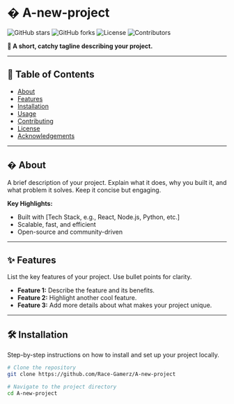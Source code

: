 # � A-new-project


![GitHub stars](https://img.shields.io/github/stars/yourusername/repo-name?style=social)
![GitHub forks](https://img.shields.io/github/forks/yourusername/repo-name?style=social)
![License](https://img.shields.io/github/license/yourusername/repo-name)
![Contributors](https://img.shields.io/github/contributors/yourusername/repo-name)

**🚀 A short, catchy tagline describing your project.**

---

## 📜 Table of Contents
- [About](#about)
- [Features](#features)
- [Installation](#installation)
- [Usage](#usage)
- [Contributing](#contributing)
- [License](#license)
- [Acknowledgements](#acknowledgements)

---

## � About
A brief description of your project. Explain what it does, why you built it, and what problem it solves. Keep it concise but engaging.

**Key Highlights:**
- Built with [Tech Stack, e.g., React, Node.js, Python, etc.]
- Scalable, fast, and efficient
- Open-source and community-driven

---

## ✨ Features
List the key features of your project. Use bullet points for clarity.

- **Feature 1:** Describe the feature and its benefits.
- **Feature 2:** Highlight another cool feature.
- **Feature 3:** Add more details about what makes your project unique.

---

## 🛠️ Installation
Step-by-step instructions on how to install and set up your project locally.

```bash
# Clone the repository
git clone https://github.com/Race-Gamerz/A-new-project

# Navigate to the project directory
cd A-new-project

